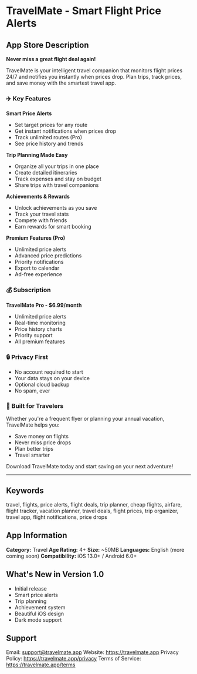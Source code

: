 # TravelMate - Smart Flight Price Alerts

## App Store Description

**Never miss a great flight deal again!**

TravelMate is your intelligent travel companion that monitors flight prices 24/7 and notifies you instantly when prices drop. Plan trips, track prices, and save money with the smartest travel app.

### ✈️ Key Features

**Smart Price Alerts**
- Set target prices for any route
- Get instant notifications when prices drop
- Track unlimited routes (Pro)
- See price history and trends

**Trip Planning Made Easy**
- Organize all your trips in one place
- Create detailed itineraries
- Track expenses and stay on budget
- Share trips with travel companions

**Achievements & Rewards**
- Unlock achievements as you save
- Track your travel stats
- Compete with friends
- Earn rewards for smart booking

**Premium Features (Pro)**
- Unlimited price alerts
- Advanced price predictions
- Priority notifications
- Export to calendar
- Ad-free experience

### 💰 Subscription

**TravelMate Pro - $6.99/month**
- Unlimited price alerts
- Real-time monitoring
- Price history charts
- Priority support
- All premium features

### 🔒 Privacy First

- No account required to start
- Your data stays on your device
- Optional cloud backup
- No spam, ever

### 📱 Built for Travelers

Whether you're a frequent flyer or planning your annual vacation, TravelMate helps you:
- Save money on flights
- Never miss price drops
- Plan better trips
- Travel smarter

Download TravelMate today and start saving on your next adventure!

---

## Keywords

travel, flights, price alerts, flight deals, trip planner, cheap flights, airfare, flight tracker, vacation planner, travel deals, flight prices, trip organizer, travel app, flight notifications, price drops

## App Information

**Category:** Travel
**Age Rating:** 4+
**Size:** ~50MB
**Languages:** English (more coming soon)
**Compatibility:** iOS 13.0+ / Android 6.0+

## What's New in Version 1.0

- Initial release
- Smart price alerts
- Trip planning
- Achievement system
- Beautiful iOS design
- Dark mode support

## Support

Email: support@travelmate.app
Website: https://travelmate.app
Privacy Policy: https://travelmate.app/privacy
Terms of Service: https://travelmate.app/terms